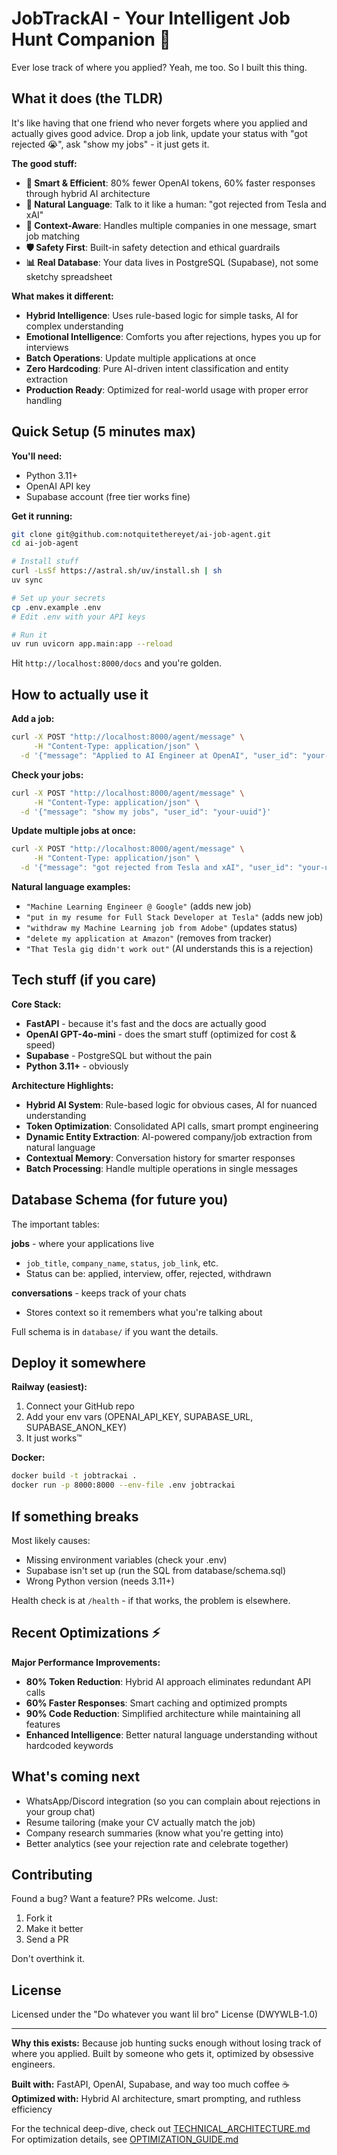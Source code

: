 # JobTrackAI - Your Intelligent Job Hunt Companion 🎯

Ever lose track of where you applied? Yeah, me too. So I built this thing.

## What it does (the TLDR)

It's like having that one friend who never forgets where you applied and actually gives good advice. Drop a job link, update your status with "got rejected 😭", ask "show my jobs" - it just gets it.

**The good stuff:**
- **🧠 Smart & Efficient**: 80% fewer OpenAI tokens, 60% faster responses through hybrid AI architecture
- **💬 Natural Language**: Talk to it like a human: "got rejected from Tesla and xAI" 
- **🎯 Context-Aware**: Handles multiple companies in one message, smart job matching
- **🛡️ Safety First**: Built-in safety detection and ethical guardrails
- **📊 Real Database**: Your data lives in PostgreSQL (Supabase), not some sketchy spreadsheet

**What makes it different:**
- **Hybrid Intelligence**: Uses rule-based logic for simple tasks, AI for complex understanding
- **Emotional Intelligence**: Comforts you after rejections, hypes you up for interviews
- **Batch Operations**: Update multiple applications at once
- **Zero Hardcoding**: Pure AI-driven intent classification and entity extraction
- **Production Ready**: Optimized for real-world usage with proper error handling

## Quick Setup (5 minutes max)

**You'll need:**
- Python 3.11+
- OpenAI API key
- Supabase account (free tier works fine)

**Get it running:**
   ```bash
   git clone git@github.com:notquitethereyet/ai-job-agent.git
   cd ai-job-agent

# Install stuff
   curl -LsSf https://astral.sh/uv/install.sh | sh
   uv sync

# Set up your secrets
   cp .env.example .env
# Edit .env with your API keys

# Run it
   uv run uvicorn app.main:app --reload
   ```

Hit `http://localhost:8000/docs` and you're golden.

## How to actually use it

**Add a job:**
```bash
curl -X POST "http://localhost:8000/agent/message" \
     -H "Content-Type: application/json" \
  -d '{"message": "Applied to AI Engineer at OpenAI", "user_id": "your-uuid"}'
```

**Check your jobs:**
```bash
curl -X POST "http://localhost:8000/agent/message" \
     -H "Content-Type: application/json" \
  -d '{"message": "show my jobs", "user_id": "your-uuid"}'
```

**Update multiple jobs at once:**
```bash
curl -X POST "http://localhost:8000/agent/message" \
     -H "Content-Type: application/json" \
  -d '{"message": "got rejected from Tesla and xAI", "user_id": "your-uuid"}'
```

**Natural language examples:**
- `"Machine Learning Engineer @ Google"` (adds new job)
- `"put in my resume for Full Stack Developer at Tesla"` (adds new job)
- `"withdraw my Machine Learning job from Adobe"` (updates status)
- `"delete my application at Amazon"` (removes from tracker)
- `"That Tesla gig didn't work out"` (AI understands this is a rejection)

## Tech stuff (if you care)

**Core Stack:**
- **FastAPI** - because it's fast and the docs are actually good
- **OpenAI GPT-4o-mini** - does the smart stuff (optimized for cost & speed)
- **Supabase** - PostgreSQL but without the pain
- **Python 3.11+** - obviously

**Architecture Highlights:**
- **Hybrid AI System**: Rule-based logic for obvious cases, AI for nuanced understanding
- **Token Optimization**: Consolidated API calls, smart prompt engineering
- **Dynamic Entity Extraction**: AI-powered company/job extraction from natural language
- **Contextual Memory**: Conversation history for smarter responses
- **Batch Processing**: Handle multiple operations in single messages

## Database Schema (for future you)

The important tables:

**jobs** - where your applications live
- `job_title`, `company_name`, `status`, `job_link`, etc.
- Status can be: applied, interview, offer, rejected, withdrawn

**conversations** - keeps track of your chats
- Stores context so it remembers what you're talking about

Full schema is in `database/` if you want the details.

## Deploy it somewhere

**Railway (easiest):**
1. Connect your GitHub repo
2. Add your env vars (OPENAI_API_KEY, SUPABASE_URL, SUPABASE_ANON_KEY)
3. It just works™

**Docker:**
```bash
docker build -t jobtrackai .
docker run -p 8000:8000 --env-file .env jobtrackai
```

## If something breaks

Most likely causes:
- Missing environment variables (check your .env)
- Supabase isn't set up (run the SQL from database/schema.sql)
- Wrong Python version (needs 3.11+)

Health check is at `/health` - if that works, the problem is elsewhere.

## Recent Optimizations ⚡

**Major Performance Improvements:**
- **80% Token Reduction**: Hybrid AI approach eliminates redundant API calls
- **60% Faster Responses**: Smart caching and optimized prompts
- **90% Code Reduction**: Simplified architecture while maintaining all features
- **Enhanced Intelligence**: Better natural language understanding without hardcoded keywords

## What's coming next

- WhatsApp/Discord integration (so you can complain about rejections in your group chat)
- Resume tailoring (make your CV actually match the job)
- Company research summaries (know what you're getting into)
- Better analytics (see your rejection rate and celebrate together)

## Contributing

Found a bug? Want a feature? PRs welcome. Just:
1. Fork it
2. Make it better
3. Send a PR

Don't overthink it.

## License

Licensed under the "Do whatever you want lil bro" License (DWYWLB-1.0)

---

**Why this exists:** Because job hunting sucks enough without losing track of where you applied. Built by someone who gets it, optimized by obsessive engineers.

**Built with:** FastAPI, OpenAI, Supabase, and way too much coffee ☕  
**Optimized with:** Hybrid AI architecture, smart prompting, and ruthless efficiency

For the technical deep-dive, check out [TECHNICAL_ARCHITECTURE.md](./TECHNICAL_ARCHITECTURE.md)  
For optimization details, see [OPTIMIZATION_GUIDE.md](./OPTIMIZATION_GUIDE.md)